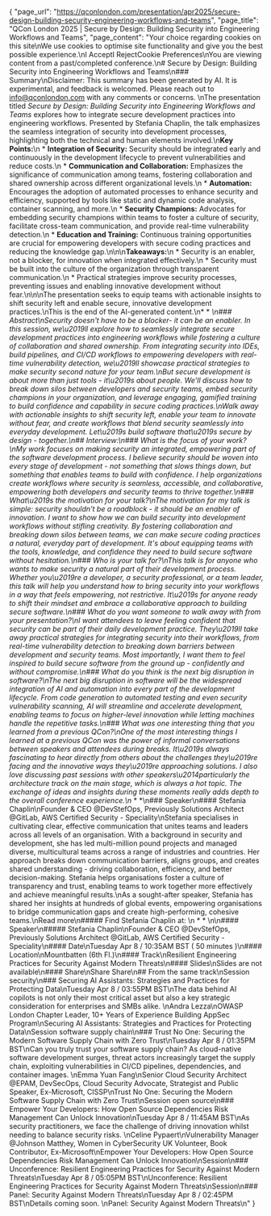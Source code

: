 {
    "page_url": "https://qconlondon.com/presentation/apr2025/secure-design-building-security-engineering-workflows-and-teams",
    "page_title": "QCon London 2025 | Secure by Design: Building Security into Engineering Workflows and Teams",
    "page_content": "Your choice regarding cookies on this site\nWe use cookies to optimise site functionality and give you the best possible experience.\nI AcceptI RejectCookie Preferences\nYou are viewing content from a past/completed conference.\n# Secure by Design: Building Security into Engineering Workflows and Teams\n### Summary\nDisclaimer: This summary has been generated by AI. It is experimental, and feedback is welcomed. Please reach out to info@qconlondon.com with any comments or concerns. \nThe presentation titled _Secure by Design: Building Security into Engineering Workflows and Teams_ explores how to integrate secure development practices into engineering workflows. Presented by Stefania Chaplin, the talk emphasizes the seamless integration of security into development processes, highlighting both the technical and human elements involved.\n**Key Points:**\n  * **Integration of Security:** Security should be integrated early and continuously in the development lifecycle to prevent vulnerabilities and reduce costs.\n  * **Communication and Collaboration:** Emphasizes the significance of communication among teams, fostering collaboration and shared ownership across different organizational levels.\n  * **Automation:** Encourages the adoption of automated processes to enhance security and efficiency, supported by tools like static and dynamic code analysis, container scanning, and more.\n  * **Security Champions:** Advocates for embedding security champions within teams to foster a culture of security, facilitate cross-team communication, and provide real-time vulnerability detection.\n  * **Education and Training:** Continuous training opportunities are crucial for empowering developers with secure coding practices and reducing the knowledge gap.\n\n\n**Takeaways:**\n  * Security is an enabler, not a blocker, for innovation when integrated effectively.\n  * Security must be built into the culture of the organization through transparent communication.\n  * Practical strategies improve security processes, preventing issues and enabling innovative development without fear.\n\n\nThe presentation seeks to equip teams with actionable insights to shift security left and enable secure, innovative development practices.\nThis is the end of the AI-generated content.\n* * *\n### Abstract\nSecurity doesn't have to be a blocker- it can be an enabler. In this session, we\u2019ll explore how to seamlessly integrate secure development practices into engineering workflows while fostering a culture of collaboration and shared ownership. From integrating security into IDEs, build pipelines, and CI/CD workflows to empowering developers with real-time vulnerability detection, we\u2019ll showcase practical strategies to make security second nature for your team.\nBut secure development is about more than just tools - it\u2019s about people. We'll discuss how to break down silos between developers and security teams, embed security champions in your organization, and leverage engaging, gamified training to build confidence and capability in secure coding practices.\nWalk away with actionable insights to shift security left, enable your team to innovate without fear, and create workflows that blend security seamlessly into everyday development. Let\u2019s build software that\u2019s secure by design - together.\n## Interview:\n### What is the focus of your work?\nMy work focuses on making security an integrated, empowering part of the software development process. I believe security should be woven into every stage of development - not something that slows things down, but something that enables teams to build with confidence. I help organizations create workflows where security is seamless, accessible, and collaborative, empowering both developers and security teams to thrive together.\n### What\u2019s the motivation for your talk?\nThe motivation for my talk is simple: security shouldn't be a roadblock - it should be an enabler of innovation. I want to show how we can build security into development workflows without stifling creativity. By fostering collaboration and breaking down silos between teams, we can make secure coding practices a natural, everyday part of development. It's about equipping teams with the tools, knowledge, and confidence they need to build secure software without hesitation.\n### Who is your talk for?\nThis talk is for anyone who wants to make security a natural part of their development process. Whether you\u2019re a developer, a security professional, or a team leader, this talk will help you understand how to bring security into your workflows in a way that feels empowering, not restrictive. It\u2019s for anyone ready to shift their mindset and embrace a collaborative approach to building secure software.\n### What do you want someone to walk away with from your presentation?\nI want attendees to leave feeling confident that security can be part of their daily development practice. They\u2019ll take away practical strategies for integrating security into their workflows, from real-time vulnerability detection to breaking down barriers between development and security teams. Most importantly, I want them to feel inspired to build secure software from the ground up - confidently and without compromise.\n### What do you think is the next big disruption in software?\nThe next big disruption in software will be the widespread integration of AI and automation into every part of the development lifecycle. From code generation to automated testing and even security vulnerability scanning, AI will streamline and accelerate development, enabling teams to focus on higher-level innovation while letting machines handle the repetitive tasks.\n### What was one interesting thing that you learned from a previous QCon?\nOne of the most interesting things I learned at a previous QCon was the power of informal conversations between speakers and attendees during breaks. It\u2019s always fascinating to hear directly from others about the challenges they\u2019re facing and the innovative ways they\u2019re approaching solutions. I also love discussing past sessions with other speakers\u2014particularly the architecture track on the main stage, which is always a hot topic. The exchange of ideas and insights during these moments really adds depth to the overall conference experience.\n* * *\n### Speaker\n#### Stefania Chaplin\nFounder & CEO @DevStefOps, Previously Solutions Architect @GitLab, AWS Certified Security - Speciality\nStefania specialises in cultivating clear, effective communication that unites teams and leaders across all levels of an organisation. With a background in security and development, she has led multi-million pound projects and managed diverse, multicultural teams across a range of industries and countries. Her approach breaks down communication barriers, aligns groups, and creates shared understanding - driving collaboration, efficiency, and better decision-making. Stefania helps organisations foster a culture of transparency and trust, enabling teams to work together more effectively and achieve meaningful results.\nAs a sought-after speaker, Stefania has shared her insights at hundreds of global events, empowering organisations to bridge communication gaps and create high-performing, cohesive teams.\nRead more\n#####  Find Stefania Chaplin at: \n  *   * \n\n#### Speaker\n##### Stefania Chaplin\nFounder & CEO @DevStefOps, Previously Solutions Architect @GitLab, AWS Certified Security - Speciality\n#### Date\nTuesday Apr 8 / 10:35AM BST ( 50 minutes )\n#### Location\nMountbatten (6th Fl.)\n#### Track\nResilient Engineering Practices for Security Against Modern Threats\n#### Slides\nSlides are not available\n#### Share\nShare Share\n## From the same track\nSession security\n### Securing AI Assistants: Strategies and Practices for Protecting Data\nTuesday Apr 8 / 03:55PM BST\nThe data behind AI copilots is not only their most critical asset but also a key strategic consideration for enterprises and SMBs alike. \nAndra Lezza\nOWASP London Chapter Leader, 10+ Years of Experience Building AppSec Program\nSecuring AI Assistants: Strategies and Practices for Protecting Data\nSession software supply chain\n### Trust No One: Securing the Modern Software Supply Chain with Zero Trust\nTuesday Apr 8 / 01:35PM BST\nCan you truly trust your software supply chain? As cloud-native software development surges, threat actors increasingly target the supply chain, exploiting vulnerabilities in CI/CD pipelines, dependencies, and container images. \nEmma Yuan Fang\nSenior Cloud Security Architect @EPAM, DevSecOps, Cloud Security Advocate, Strategist and Public Speaker, Ex-Microsoft, CISSP\nTrust No One: Securing the Modern Software Supply Chain with Zero Trust\nSession open source\n### Empower Your Developers: How Open Source Dependencies Risk Management Can Unlock Innovation\nTuesday Apr 8 / 11:45AM BST\nAs security practitioners, we face the challenge of driving innovation whilst needing to balance security risks. \nCeline Pypaert\nVulnerability Manager @Johnson Matthey, Women in CyberSecurity UK Volunteer, Book Contributor, Ex-Microsoft\nEmpower Your Developers: How Open Source Dependencies Risk Management Can Unlock Innovation\nSession\n### Unconference: Resilient Engineering Practices for Security Against Modern Threats\nTuesday Apr 8 / 05:05PM BST\nUnconference: Resilient Engineering Practices for Security Against Modern Threats\nSession\n### Panel: Security Against Modern Threats\nTuesday Apr 8 / 02:45PM BST\nDetails coming soon. \nPanel: Security Against Modern Threats\n"
}